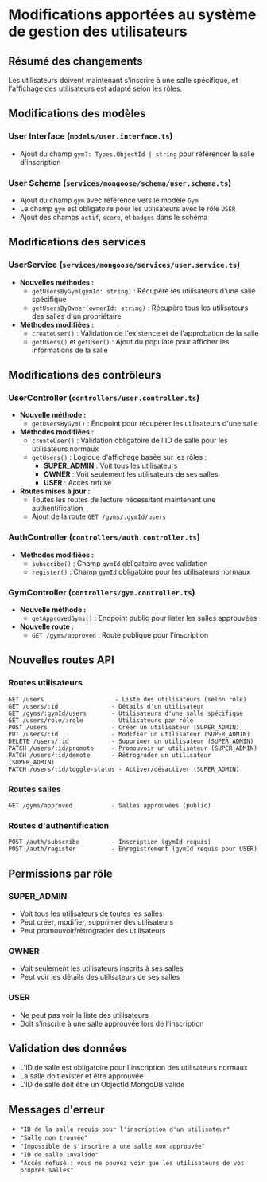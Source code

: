 # Modifications apportées au système de gestion des utilisateurs

## Résumé des changements

Les utilisateurs doivent maintenant s'inscrire à une salle spécifique, et l'affichage des utilisateurs est adapté selon les rôles.

## Modifications des modèles

### User Interface (`models/user.interface.ts`)
- Ajout du champ `gym?: Types.ObjectId | string` pour référencer la salle d'inscription

### User Schema (`services/mongoose/schema/user.schema.ts`)
- Ajout du champ `gym` avec référence vers le modèle `Gym`
- Le champ `gym` est obligatoire pour les utilisateurs avec le rôle `USER`
- Ajout des champs `actif`, `score`, et `badges` dans le schéma

## Modifications des services

### UserService (`services/mongoose/services/user.service.ts`)
- **Nouvelles méthodes :**
  - `getUsersByGym(gymId: string)` : Récupère les utilisateurs d'une salle spécifique
  - `getUsersByOwner(ownerId: string)` : Récupère tous les utilisateurs des salles d'un propriétaire
- **Méthodes modifiées :**
  - `createUser()` : Validation de l'existence et de l'approbation de la salle
  - `getUsers()` et `getUser()` : Ajout du populate pour afficher les informations de la salle

## Modifications des contrôleurs

### UserController (`controllers/user.controller.ts`)
- **Nouvelle méthode :**
  - `getUsersByGym()` : Endpoint pour récupérer les utilisateurs d'une salle
- **Méthodes modifiées :**
  - `createUser()` : Validation obligatoire de l'ID de salle pour les utilisateurs normaux
  - `getUsers()` : Logique d'affichage basée sur les rôles :
    - **SUPER_ADMIN** : Voit tous les utilisateurs
    - **OWNER** : Voit seulement les utilisateurs de ses salles
    - **USER** : Accès refusé
- **Routes mises à jour :**
  - Toutes les routes de lecture nécessitent maintenant une authentification
  - Ajout de la route `GET /gyms/:gymId/users`

### AuthController (`controllers/auth.controller.ts`)
- **Méthodes modifiées :**
  - `subscribe()` : Champ `gymId` obligatoire avec validation
  - `register()` : Champ `gymId` obligatoire pour les utilisateurs normaux

### GymController (`controllers/gym.controller.ts`)
- **Nouvelle méthode :**
  - `getApprovedGyms()` : Endpoint public pour lister les salles approuvées
- **Nouvelle route :**
  - `GET /gyms/approved` : Route publique pour l'inscription

## Nouvelles routes API

### Routes utilisateurs
```
GET /users                    - Liste des utilisateurs (selon rôle)
GET /users/:id               - Détails d'un utilisateur
GET /gyms/:gymId/users       - Utilisateurs d'une salle spécifique
GET /users/role/:role        - Utilisateurs par rôle
POST /users                  - Créer un utilisateur (SUPER_ADMIN)
PUT /users/:id               - Modifier un utilisateur (SUPER_ADMIN)
DELETE /users/:id            - Supprimer un utilisateur (SUPER_ADMIN)
PATCH /users/:id/promote     - Promouvoir un utilisateur (SUPER_ADMIN)
PATCH /users/:id/demote      - Rétrograder un utilisateur (SUPER_ADMIN)
PATCH /users/:id/toggle-status - Activer/désactiver (SUPER_ADMIN)
```

### Routes salles
```
GET /gyms/approved           - Salles approuvées (public)
```

### Routes d'authentification
```
POST /auth/subscribe         - Inscription (gymId requis)
POST /auth/register          - Enregistrement (gymId requis pour USER)
```

## Permissions par rôle

### SUPER_ADMIN
- Voit tous les utilisateurs de toutes les salles
- Peut créer, modifier, supprimer des utilisateurs
- Peut promouvoir/rétrograder des utilisateurs

### OWNER
- Voit seulement les utilisateurs inscrits à ses salles
- Peut voir les détails des utilisateurs de ses salles

### USER
- Ne peut pas voir la liste des utilisateurs
- Doit s'inscrire à une salle approuvée lors de l'inscription

## Validation des données

- L'ID de salle est obligatoire pour l'inscription des utilisateurs normaux
- La salle doit exister et être approuvée
- L'ID de salle doit être un ObjectId MongoDB valide

## Messages d'erreur

- `"ID de la salle requis pour l'inscription d'un utilisateur"`
- `"Salle non trouvée"`
- `"Impossible de s'inscrire à une salle non approuvée"`
- `"ID de salle invalide"`
- `"Accès refusé : vous ne pouvez voir que les utilisateurs de vos propres salles"`
